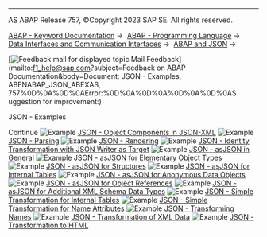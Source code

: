   

* * *

AS ABAP Release 757, ©Copyright 2023 SAP SE. All rights reserved.

[ABAP - Keyword Documentation](javascript:call_link\('abenabap.htm'\)) →  [ABAP - Programming Language](javascript:call_link\('abenabap_reference.htm'\)) →  [Data Interfaces and Communication Interfaces](javascript:call_link\('abenabap_data_communication.htm'\)) →  [ABAP and JSON](javascript:call_link\('abenabap_json.htm'\)) → 

 [![](Mail.gif?object=Mail.gif&sap-language=EN "Feedback mail for displayed topic") Mail Feedback](mailto:f1_help@sap.com?subject=Feedback on ABAP Documentation&body=Document: JSON - Examples, ABENABAP_JSON_ABEXAS, 757%0D%0A%0D%0AError:%0D%0A%0D%0A%0D%0A%0D%0AS
uggestion for improvement:)

JSON - Examples

Continue
![Example](exa.gif "Example") [JSON - Object Components in JSON-XML](javascript:call_link\('abenabap_json_xml_abexa.htm'\))
![Example](exa.gif "Example") [JSON - Parsing](javascript:call_link\('abenabap_json_oo_reader_abexa.htm'\))
![Example](exa.gif "Example") [JSON - Rendering](javascript:call_link\('abenabap_json_token_writer_abexa.htm'\))
![Example](exa.gif "Example") [JSON - Identity Transformation with JSON Writer as Target](javascript:call_link\('abenjson_trafo_id_abexa.htm'\))
![Example](exa.gif "Example") [JSON - asJSON in General](javascript:call_link\('abenabap_hello_json_abexa.htm'\))
![Example](exa.gif "Example") [JSON - asJSON for Elementary Object Types](javascript:call_link\('abenabap_json_asjson_elem_abexa.htm'\))
![Example](exa.gif "Example") [JSON - asJSON for Structures](javascript:call_link\('abenabap_json_asjson_struc_abexa.htm'\))
![Example](exa.gif "Example") [JSON - asJSON for Internal Tables](javascript:call_link\('abenabap_json_asjson_table_abexa.htm'\))
![Example](exa.gif "Example") [JSON - asJSON for Anonymous Data Objects](javascript:call_link\('abenabap_json_asjson_dref_abexa.htm'\))
![Example](exa.gif "Example") [JSON - asJSON for Object References](javascript:call_link\('abenabap_json_asjson_oref_abexa.htm'\))
![Example](exa.gif "Example") [JSON - asJSON for Additional XML Schema Data Types](javascript:call_link\('abenabap_json_asjson_xsd_abexa.htm'\))
![Example](exa.gif "Example") [JSON - Simple Transformation for Internal Tables](javascript:call_link\('abenabap_st_json_table_abexa.htm'\))
![Example](exa.gif "Example") [JSON - Simple Transformation for Name Attributes](javascript:call_link\('abenabap_st_json_table_attr_abexa.htm'\))
![Example](exa.gif "Example") [JSON - Transforming Names](javascript:call_link\('abenabap_json_names_to_upper_abexa.htm'\))
![Example](exa.gif "Example") [JSON - Transformation of XML Data](javascript:call_link\('abenabap_xml_to_json_abexa.htm'\))
![Example](exa.gif "Example") [JSON - Transformation to HTML](javascript:call_link\('abenabap_json_to_html_abexa.htm'\))